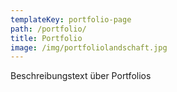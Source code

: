 ```yaml
---
templateKey: portfolio-page
path: /portfolio/
title: Portfolio
image: /img/portfoliolandschaft.jpg
---
```

Beschreibungstext über Portfolios
